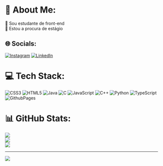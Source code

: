 # 💫 About Me:
🔭 Sou estudante de front-end<br>👯 Estou a procura de estágio


## 🌐 Socials:
[![Instagram](https://img.shields.io/badge/Instagram-%23E4405F.svg?logo=Instagram&logoColor=white)](https://instagram.com/eosirius) [![LinkedIn](https://img.shields.io/badge/LinkedIn-%230077B5.svg?logo=linkedin&logoColor=white)](https://linkedin.com/in/Gabriel(Sirius)Travassos) 

# 💻 Tech Stack:
![CSS3](https://img.shields.io/badge/css3-%231572B6.svg?style=flat&logo=css3&logoColor=white) ![HTML5](https://img.shields.io/badge/html5-%23E34F26.svg?style=flat&logo=html5&logoColor=white) ![Java](https://img.shields.io/badge/java-%23ED8B00.svg?style=flat&logo=openjdk&logoColor=white) ![C](https://img.shields.io/badge/c-%2300599C.svg?style=flat&logo=c&logoColor=white) ![JavaScript](https://img.shields.io/badge/javascript-%23323330.svg?style=flat&logo=javascript&logoColor=%23F7DF1E) ![C++](https://img.shields.io/badge/c++-%2300599C.svg?style=flat&logo=c%2B%2B&logoColor=white) ![Python](https://img.shields.io/badge/python-3670A0?style=flat&logo=python&logoColor=ffdd54) ![TypeScript](https://img.shields.io/badge/typescript-%23007ACC.svg?style=flat&logo=typescript&logoColor=white) ![GithubPages](https://img.shields.io/badge/github%20pages-121013?style=flat&logo=github&logoColor=white)
# 📊 GitHub Stats:
![](https://github-readme-stats.vercel.app/api?username=eosirus&theme=midnight-purple&hide_border=false&include_all_commits=false&count_private=false)<br/>
![](https://github-readme-streak-stats.herokuapp.com/?user=eosirus&theme=midnight-purple&hide_border=false)<br/>
![](https://github-readme-stats.vercel.app/api/top-langs/?username=eosirus&theme=midnight-purple&hide_border=false&include_all_commits=false&count_private=false&layout=compact)

---
[![](https://visitcount.itsvg.in/api?id=eosirus&icon=0&color=0)](https://visitcount.itsvg.in)

<!-- Proudly created with GPRM ( https://gprm.itsvg.in ) -->
